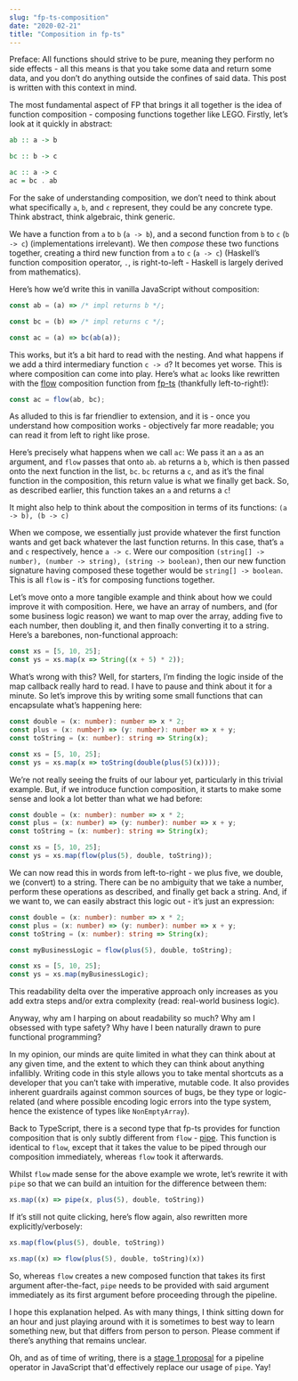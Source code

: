 ```yaml
---
slug: "fp-ts-composition"
date: "2020-02-21"
title: "Composition in fp-ts"
---
```


Preface: All functions should strive to be pure, meaning they perform no side effects - all this means is that you take some data and return some data, and you don’t do anything outside the confines of said data. This post is written with this context in mind.

The most fundamental aspect of FP that brings it all together is the idea of function composition - composing functions together like LEGO. Firstly, let’s look at it quickly in abstract:

```haskell
ab :: a -> b

bc :: b -> c

ac :: a -> c
ac = bc . ab
```

For the sake of understanding composition, we don’t need to think about what specifically `a`, `b`, and `c` represent, they could be any concrete type. Think abstract, think algebraic, think generic.

We have a function from `a` to `b` (`a -> b`), and a second function from `b` to `c` (`b -> c`) (implementations irrelevant). We then _compose_ these two functions together, creating a third new function from `a` to `c` (`a -> c`) (Haskell’s function composition operator, `.`, is right-to-left - Haskell is largely derived from mathematics).

Here’s how we’d write this in vanilla JavaScript without composition:

```javascript
const ab = (a) => /* impl returns b */;

const bc = (b) => /* impl returns c */;

const ac = (a) => bc(ab(a));
```

This works, but it’s a bit hard to read with the nesting. And what happens if we add a third intermediary function `c -> d`? It becomes yet worse. This is where composition can come into play. Here’s what `ac` looks like rewritten with the [flow](https://gcanti.github.io/fp-ts/modules/function.ts.html#flow) composition function from [fp-ts](https://gcanti.github.io/fp-ts/) (thankfully left-to-right!):

```typescript
const ac = flow(ab, bc);
```

As alluded to this is far friendlier to extension, and it is - once you understand how composition works - objectively far more readable; you can read it from left to right like prose.

Here’s precisely what happens when we call `ac`: We pass it an `a` as an argument, and `flow` passes that onto `ab`. `ab` returns a `b`, which is then passed onto the next function in the list, `bc`. `bc` returns a `c`, and as it’s the final function in the composition, this return value is what we finally get back. So, as described earlier, this function takes an `a` and returns a `c`!

It might also help to think about the composition in terms of its functions: `(a -> b), (b -> c)`

When we compose, we essentially just provide whatever the first function wants and get back whatever the last function returns. In this case, that’s `a` and `c` respectively, hence `a -> c`. Were our composition `(string[] -> number), (number -> string), (string -> boolean)`, then our new function signature having composed these together would be `string[] -> boolean`. This is all `flow` is - it’s for composing functions together.

Let’s move onto a more tangible example and think about how we could improve it with composition. Here, we have an array of numbers, and (for some business logic reason) we want to map over the array, adding five to each number, then doubling it, and then finally converting it to a string. Here’s a barebones, non-functional approach:

```typescript
const xs = [5, 10, 25];
const ys = xs.map(x => String((x + 5) * 2));
```

What’s wrong with this? Well, for starters, I’m finding the logic inside of the map callback really hard to read. I have to pause and think about it for a minute. So let’s improve this by writing some small functions that can encapsulate what’s happening here:

```typescript
const double = (x: number): number => x * 2;
const plus = (x: number) => (y: number): number => x + y;
const toString = (x: number): string => String(x);

const xs = [5, 10, 25];
const ys = xs.map(x => toString(double(plus(5)(x))));
```

We’re not really seeing the fruits of our labour yet, particularly in this trivial example. But, if we introduce function composition, it starts to make some sense and look a lot better than what we had before:

```typescript
const double = (x: number): number => x * 2;
const plus = (x: number) => (y: number): number => x + y;
const toString = (x: number): string => String(x);

const xs = [5, 10, 25];
const ys = xs.map(flow(plus(5), double, toString));
```

We can now read this in words from left-to-right - we plus five, we double, we (convert) to a string. There can be no ambiguity that we take a number, perform these operations as described, and finally get back a string. And, if we want to, we can easily abstract this logic out - it’s just an expression:

```typescript
const double = (x: number): number => x * 2;
const plus = (x: number) => (y: number): number => x + y;
const toString = (x: number): string => String(x);

const myBusinessLogic = flow(plus(5), double, toString);

const xs = [5, 10, 25];
const ys = xs.map(myBusinessLogic);
```

This readability delta over the imperative approach only increases as you add extra steps and/or extra complexity (read: real-world business logic).

Anyway, why am I harping on about readability so much? Why am I obsessed with type safety? Why have I been naturally drawn to pure functional programming?

In my opinion, our minds are quite limited in what they can think about at any given time, and the extent to which they can think about anything infallibly. Writing code in this style allows you to take mental shortcuts as a developer that you can’t take with imperative, mutable code. It also provides inherent guardrails against common sources of bugs, be they type or logic-related (and where possible encoding logic errors into the type system, hence the existence of types like `NonEmptyArray`).

Back to TypeScript, there is a second type that fp-ts provides for function composition that is only subtly different from `flow` - [pipe](https://gcanti.github.io/fp-ts/modules/pipeable.ts.html#pipe). This function is identical to `flow`, except that it takes the value to be piped through our composition immediately, whereas `flow` took it afterwards.

Whilst `flow` made sense for the above example we wrote, let’s rewrite it with `pipe` so that we can build an intuition for the difference between them:

```typescript
xs.map((x) => pipe(x, plus(5), double, toString))
```

If it’s still not quite clicking, here’s flow again, also rewritten more explicitly/verbosely:

```typescript
xs.map(flow(plus(5), double, toString))

xs.map((x) => flow(plus(5), double, toString)(x))
```

So, whereas `flow` creates a new composed function that takes its first argument after-the-fact, `pipe` needs to be provided with said argument immediately as its first argument before proceeding through the pipeline.

I hope this explanation helped. As with many things, I think sitting down for an hour and just playing around with it is sometimes to best way to learn something new, but that differs from person to person. Please comment if there’s anything that remains unclear.

Oh, and as of time of writing, there is a [stage 1 proposal](https://github.com/tc39/proposal-pipeline-operator) for a pipeline operator in JavaScript that'd effectively replace our usage of `pipe`. Yay!

